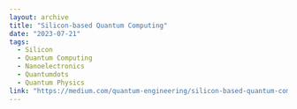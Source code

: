 ```yaml
---
layout: archive
title: "Silicon-based Quantum Computing"
date: "2023-07-21"
tags:
  - Silicon
  - Quantum Computing
  - Nanoelectronics
  - Quantumdots
  - Quantum Physics
link: "https://medium.com/quantum-engineering/silicon-based-quantum-computing-af136a56e921"
---
```


